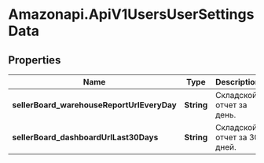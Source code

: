 # Amazonapi.ApiV1UsersUserSettingsData

## Properties

Name | Type | Description | Notes
------------ | ------------- | ------------- | -------------
**sellerBoard_warehouseReportUrlEveryDay** | **String** | Складской отчет за день. | [optional] 
**sellerBoard_dashboardUrlLast30Days** | **String** | Складской отчет за 30 дней. | [optional] 


